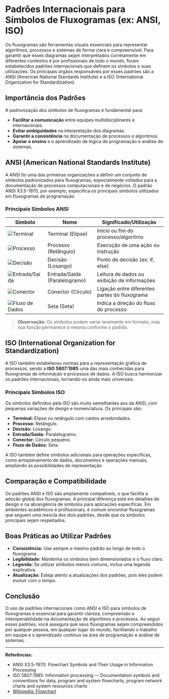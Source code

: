 # Padrões Internacionais para Símbolos de Fluxogramas (ex: ANSI, ISO)

Os fluxogramas são ferramentas visuais essenciais para representar algoritmos, processos e sistemas de forma clara e compreensível. Para garantir que esses diagramas sejam interpretados corretamente em diferentes contextos e por profissionais de todo o mundo, foram estabelecidos padrões internacionais que definem os símbolos e suas utilizações. Os principais órgãos responsáveis por esses padrões são a ANSI (American National Standards Institute) e a ISO (International Organization for Standardization).

## Importância dos Padrões

A padronização dos símbolos de fluxogramas é fundamental para:

- **Facilitar a comunicação** entre equipes multidisciplinares e internacionais.
- **Evitar ambiguidades** na interpretação dos diagramas.
- **Garantir a consistência** na documentação de processos e algoritmos.
- **Apoiar o ensino** e o aprendizado de lógica de programação e análise de sistemas.

## ANSI (American National Standards Institute)

A ANSI foi uma das primeiras organizações a definir um conjunto de símbolos padronizados para fluxogramas, especialmente voltados para a documentação de processos computacionais e de negócios. O padrão ANSI X3.5-1970, por exemplo, especifica os principais símbolos utilizados em fluxogramas de programação.

### Principais Símbolos ANSI

| Símbolo         | Nome                        | Significado/Utilização                        |
|-----------------|----------------------------|-----------------------------------------------|
| ![Terminal](https://upload.wikimedia.org/wikipedia/commons/thumb/8/8b/Flowchart_Terminal.svg/40px-Flowchart_Terminal.svg.png) | Terminal (Elipse)           | Início ou fim do processo/algoritmo           |
| ![Processo](https://upload.wikimedia.org/wikipedia/commons/thumb/2/2e/Flowchart_Process.svg/40px-Flowchart_Process.svg.png) | Processo (Retângulo)        | Execução de uma ação ou instrução             |
| ![Decisão](https://upload.wikimedia.org/wikipedia/commons/thumb/5/5a/Flowchart_Decision.svg/40px-Flowchart_Decision.svg.png) | Decisão (Losango)           | Ponto de decisão (ex: if, else)               |
| ![Entrada/Saída](https://upload.wikimedia.org/wikipedia/commons/thumb/1/1b/Flowchart_IO.svg/40px-Flowchart_IO.svg.png) | Entrada/Saída (Paralelogramo) | Leitura de dados ou exibição de informações   |
| ![Conector](https://upload.wikimedia.org/wikipedia/commons/thumb/7/7e/Flowchart_Connector.svg/40px-Flowchart_Connector.svg.png) | Conector (Círculo)          | Ligação entre diferentes partes do fluxograma |
| ![Fluxo de Dados](https://upload.wikimedia.org/wikipedia/commons/thumb/1/1a/Flowchart_Arrow.svg/40px-Flowchart_Arrow.svg.png) | Seta (Seta)                 | Indica a direção do fluxo do processo         |

> **Observação:** Os símbolos podem variar levemente em formato, mas sua função permanece a mesma conforme o padrão.

## ISO (International Organization for Standardization)

A ISO também estabeleceu normas para a representação gráfica de processos, sendo a **ISO 5807:1985** uma das mais conhecidas para fluxogramas de informação e processos de dados. A ISO busca harmonizar os padrões internacionais, tornando-os ainda mais universais.

### Principais Símbolos ISO

Os símbolos definidos pela ISO são muito semelhantes aos da ANSI, com pequenas variações de design e nomenclatura. Os principais são:

- **Terminal:** Elipse ou retângulo com cantos arredondados.
- **Processo:** Retângulo.
- **Decisão:** Losango.
- **Entrada/Saída:** Paralelogramo.
- **Conector:** Círculo pequeno.
- **Fluxo de Dados:** Seta.

A ISO também define símbolos adicionais para operações específicas, como armazenamento de dados, documentos e operações manuais, ampliando as possibilidades de representação.

## Comparação e Compatibilidade

Os padrões ANSI e ISO são amplamente compatíveis, o que facilita a adoção global dos fluxogramas. A principal diferença está em detalhes de design e na abrangência de símbolos para aplicações específicas. Em ambientes acadêmicos e profissionais, é comum encontrar fluxogramas que seguem uma mescla dos dois padrões, desde que os símbolos principais sejam respeitados.

## Boas Práticas ao Utilizar Padrões

- **Consistência:** Use sempre o mesmo padrão ao longo de todo o fluxograma.
- **Legibilidade:** Mantenha os símbolos bem dimensionados e o fluxo claro.
- **Legenda:** Se utilizar símbolos menos comuns, inclua uma legenda explicativa.
- **Atualização:** Esteja atento a atualizações dos padrões, pois eles podem evoluir com o tempo.

## Conclusão

O uso de padrões internacionais como ANSI e ISO para símbolos de fluxogramas é essencial para garantir clareza, compreensão e interoperabilidade na documentação de algoritmos e processos. Ao seguir esses padrões, você assegura que seus fluxogramas sejam compreendidos por qualquer pessoa, em qualquer lugar do mundo, facilitando o trabalho em equipe e o aprendizado contínuo na área de programação e análise de sistemas.

---

**Referências:**
- ANSI X3.5-1970: Flowchart Symbols and Their Usage in Information Processing
- ISO 5807:1985: Information processing — Documentation symbols and conventions for data, program and system flowcharts, program network charts and system resources charts
- [Wikipedia: Flowchart](https://en.wikipedia.org/wiki/Flowchart)